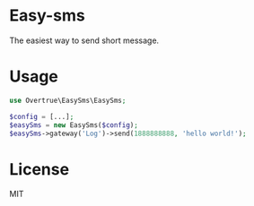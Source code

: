 # Easy-sms

The easiest way to send short message.

# Usage

```php
use Overtrue\EasySms\EasySms;

$config = [...];
$easySms = new EasySms($config);
$easySms->gateway('Log')->send(1888888888, 'hello world!');
```

# License

MIT
